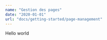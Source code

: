```yaml
---
name: "Gestion des pages"
date: "2020-01-01"
url: "docs/getting-started/page-management"
---
```

Hello world
